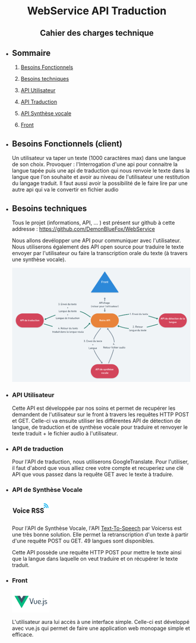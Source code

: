 # <center>WebService API Traduction</center>
## <center>**Cahier des charges technique**</center>

* ## Sommaire

    1. [Besoins Fonctionnels](#Fonctionnels)

    2. [Besoins techniques](#Techniques)

    3. [API Utilisateur](#Utilisateur)

    4. [API Traduction](#Traduction)

    5. [API Synthèse vocale](#Vocale)

    6. [Front](#Front)

<div style="page-break-after: always; visibility: hidden"> 
</div>

<a name="Fonctionnels"></a>

* ## Besoins Fonctionnels (client)

    Un utilisateur va taper un texte (1000 caractères max) dans une langue de son choix. Provoquer : l'Interrogation d'une api pour connaitre la langue tapée puis une api de traduction qui nous renvoie le texte dans la langue que l'on souhaite et avoir au niveau de l'utilisateur une restitution du langage traduit. 
    Il faut aussi avoir la possibilité de le faire lire par une autre api qui va le convertir en fichier audio

<a name="Techniques"></a>

* ## Besoins techniques

    Tous le projet (informations, API, ... ) est présent sur github à cette addresse : https://github.com/DemonBlueFox/WebService

    Nous allons devélopper une API pour communiquer avec l'utilisateur. Nous utiliserons également des API open source pour traduire le texte envoyer par l'utilisateur ou faire la transcription orale du texte (à travers une synthèse vocale).

    ![](Architecture_des_API.png)
<div style="page-break-after: always; visibility: hidden"> 
</div>

<a name="Utilisateur"></a>

* ### API Utilisateur

    Cette API est développée par nos soins et permet de recupérer les demandent de l'utilisateur sur le front à travers les requêtes HTTP POST et GET. Celle-ci va ensuite utiliser les différentes API de détection de langue, de traduction et de synthèse vocale pour traduire et renvoyer le texte traduit + le fichier audio à l'utilisateur.

<a name="Traduction"></a>

* ### API de traduction
    Pour l'API de traduction, nous utiliserons GoogleTranslate. Pour l'utiliser, il faut d'abord que vous alliez cree votre compte et recuperiez une clé API que vous passez dans la requête GET avec le texte à traduire.

<a name="Vocale"></a>

* ### API de Synthèse Vocale 
    <img src="logo_voicerss.png" alt="logo_voicerss" width="100"/>

    Pour l'API de Synthèse Vocale, l'API [Text-To-Speech](https://www.voicerss.org/api/) par Voicerss est une très bonne solution. Elle permet la retranscription d'un texte à partir d'une requête POST ou GET. 49 langues sont disponibles.

    Cette API possède une requête HTTP POST pour mettre le texte ainsi que la langue dans laquelle on veut traduire et on récupérer le texte traduit.

<a name="Front"></a>

* ### Front
    <img src="VueJS.png" alt="VueJS" width="100"/>

    L'utilisateur aura lui accès à une interface simple. Celle-ci est développé avec vue.js qui permet de faire une application web monopage simple et efficace.